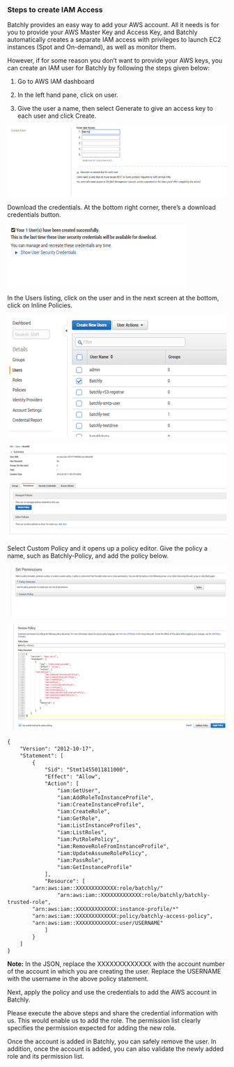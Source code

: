 ### Steps to create IAM Access

Batchly provides an easy way to add your AWS account. All it needs is for you to provide your AWS Master Key and Access Key, and Batchly automatically creates a separate IAM access with privileges to launch EC2 instances (Spot and On-demand), as well as monitor them.

However, if for some reason you don’t want to provide your AWS keys, you can create an IAM user for Batchly by following the steps given below:

1. Go to AWS IAM dashboard

2. In the left hand pane, click on user.

3. Give the user a name, then select Generate to give an access key to each user and click Create.

![IAM](../img/iam-01.png)

Download the credentials. At the bottom right corner, there’s a download credentials button.

![IAM](../img/iam-02.png)

In the Users listing, click on the user and in the next screen at the bottom, click on Inline Policies.

![IAM](../img/iam-03.png)

![IAM](../img/iam-04.png)

Select Custom Policy and it opens up a policy editor. Give the policy a name, such as  Batchly-Policy, and add the policy below.

![IAM](../img/iam-05.png)

![IAM](../img/iam-06.png)


```
{
    "Version": "2012-10-17",
    "Statement": [
        {
            "Sid": "Stmt1455011811000",
            "Effect": "Allow",
            "Action": [
                "iam:GetUser",
                "iam:AddRoleToInstanceProfile",
                "iam:CreateInstanceProfile",
                "iam:CreateRole",
                "iam:GetRole",
                "iam:ListInstanceProfiles",
                "iam:ListRoles",
                "iam:PutRolePolicy",
                "iam:RemoveRoleFromInstanceProfile",
                "iam:UpdateAssumeRolePolicy",
                "iam:PassRole",
                "iam:GetInstanceProfile"
            ],
            "Resource": [
		"arn:aws:iam::XXXXXXXXXXXXX:role/batchly/"
                "arn:aws:iam::XXXXXXXXXXXXX:role/batchly/batchly-trusted-role",
		"arn:aws:iam::XXXXXXXXXXXXX:instance-profile/*"
		"arn:aws:iam::XXXXXXXXXXXXX:policy/batchly-access-policy",
		"arn:aws:iam::XXXXXXXXXXXXX:user/USERNAME"
            ]
        }
    ]
}
```

**Note:** In the JSON, replace the XXXXXXXXXXXXX with the account number of the account in which you are creating the user. Replace the USERNAME with the username in the above policy statement.

Next, apply the policy and use the credentials to add the AWS account in Batchly.

Please execute the above steps and share the credential information with us. This would enable us to add the role. The permission list clearly specifies the permission expected for adding the new role.

Once the account is added in Batchly, you can safely remove the user. In addition, once the account is added, you can also validate the newly added role and its permission list.